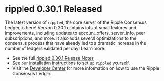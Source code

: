 # rippled 0.30.1 Released

The latest version of `rippled`, the core server of the Ripple Consensus Ledger, is here! Version 0.30.1 contains lots of small features and improvements, including updates to account\_offers, server\_info, peer subscriptions, and more. It also adds several optimizations to the consensus process that have already led to a dramatic increase in the number of ledgers validated per day! Learn more:

-   See the full [rippled 0.30.1 Release Notes](https://github.com/ripple/rippled/releases/0.30.1).
-   See our [installation instructions](https://ripple.com/build/rippled-setup/#installing-rippled) to set up `rippled` yourself.
-   Visit the [Developer Center](https://ripple.com/build/) for more information on how to use the Ripple Consensus Ledger.